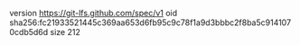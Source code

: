 version https://git-lfs.github.com/spec/v1
oid sha256:fc21933521445c369aa653d6fb95c9c78f1a9d3bbbc2f8ba5c9141070cdb5d6d
size 212
